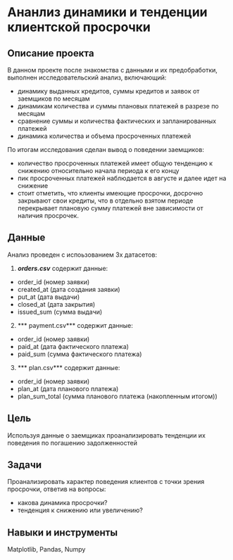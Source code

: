 # Ананлиз динамики и тенденции клиентской просрочки

## Описание проекта
В данном проекте после знакомства с данными и их предобработки, выполнен исследовательский анализ, включающий:
- динамику выданных кредитов, суммы кредитов и заявок от заемщиков по месяцам
- динамикам количества и суммы плановых платежей в разрезе по месяцам
- сравнение суммы и количества фактических и запланированных платежей
- динамика количества и объема просроченных платежей

По итогам исследования сделан вывод о поведении заемщиков:
- количество просроченных платежей имеет общую тенденцию к снижению относительно начала периода к его концу
- пик просроченных платежей наблюдается в августе и далее идет на снижение
- стоит отметить, что клиенты имеющие просрочки, досрочно закрывают свои кредиты, что в отдельно взятом периоде перекрывает плановую сумму платежей вне зависимости от наличия просрочек.

## Данные
Анализ проведен с испоьзованием 3х датасетов:
1. ***orders.csv*** содержит данные:
- order_id (номер заявки)
- created_at (дата создания заявки)
- put_at (дата выдачи)
- closed_at (дата закрытия)
- issued_sum (сумма выдачи)
2. *** payment.csv***  содержит данные:
- order_id (номер заявки)
- paid_at (дата фактического платежа)
- paid_sum (сумма фактического платежа)
3. *** plan.csv***  содержит данные:
- order_id (номер заявки)
- plan_at (дата планового платежа)
- plan_sum_total (сумма планового платежа (накопленным итогом))

## Цель
Используя данные о заемщиках проанализировать тенденции их поведения по погашению задолженностей 

## Задачи
Проанализировать характер поведения клиентов с точки зрения просрочки, ответив на вопросы:
- какова динамика просрочки?
- тенденция к снижению или увеличению?

## Навыки и инструменты
Matplotlib, Pandas, Numpy

